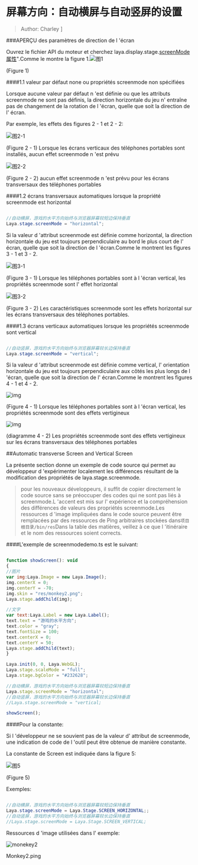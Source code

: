 # 屏幕方向：自动横屏与自动竖屏的设置

> Author: Charley
]

###APERÇU des paramètres de direction de l 'écran

Ouvrez le fichier API du moteur et cherchez laya.display.stage.[screenMode属性](https://layaair.ldc.layabox.com/api/?category=Core&class=laya.display.Stage%3Ch1%3EscreenMode)".Comme le montre la figure 1.![图1](img/1-1.png) 


(Figure 1)

####1.1 valeur par défaut none ou propriétés screenmode non spécifiées

Lorsque aucune valeur par défaut n 'est définie ou que les attributs screenmode ne sont pas définis, la direction horizontale du jeu n' entraîne pas de changement de la rotation de l 'écran, quelle que soit la direction de l' écran.

Par exemple, les effets des figures 2 - 1 et 2 - 2:

![图2-1](img/2-2.png) 


(Figure 2 - 1) Lorsque les écrans verticaux des téléphones portables sont installés, aucun effet screenmode n 'est prévu

![图2-2](img/2-1.png) 


(Figure 2 - 2) aucun effet screenmode n 'est prévu pour les écrans transversaux des téléphones portables

####1.2 écrans transversaux automatiques lorsque la propriété screenmode est horizontal


```java

//自动横屏，游戏的水平方向始终与浏览器屏幕较短边保持垂直
Laya.stage.screenMode = "horizontal";
```


Si la valeur d 'attribut screenmode est définie comme horizontal, la direction horizontale du jeu est toujours perpendiculaire au bord le plus court de l' écran, quelle que soit la direction de l 'écran.Comme le montrent les figures 3 - 1 et 3 - 2.

![图3-1](img/3-2.png) 


(Figure 3 - 1) Lorsque les téléphones portables sont à l 'écran vertical, les propriétés screenmode sont l' effet horizontal

![图3-2](img/3-1.png) 


(Figure 3 - 2) Les caractéristiques screenmode sont les effets horizontal sur les écrans transversaux des téléphones portables.



####1.3 écrans verticaux automatiques lorsque les propriétés screenmode sont vertical


```java

//自动竖屏，游戏的水平方向始终与浏览器屏幕较长边保持垂直
Laya.stage.screenMode = "vertical";
```


Si la valeur d 'attribut screenmode est définie comme vertical, l' orientation horizontale du jeu est toujours perpendiculaire aux côtés les plus longs de l 'écran, quelle que soit la direction de l' écran.Comme le montrent les figures 4 - 1 et 4 - 2.

![img](img/4-1.png) 


(Figure 4 - 1) Lorsque les téléphones portables sont à l 'écran vertical, les propriétés screenmode sont des effets vertigineux

![img](img/4-2.png)  


(diagramme 4 - 2) Les propriétés screenmode sont des effets vertigineux sur les écrans transversaux des téléphones portables



##Automatic transverse Screen and Vertical Screen

La présente section donne un exemple de code source qui permet au développeur d 'expérimenter localement les différences résultant de la modification des propriétés de laya.stage.screenmode.

> pour les nouveaux développeurs, il suffit de copier directement le code source sans se préoccuper des codes qui ne sont pas liés à screenmode.L 'accent est mis sur l' expérience et la compréhension des différences de valeurs des propriétés screenmode.Les ressources d 'image impliquées dans le code source peuvent être remplacées par des ressources de Ping arbitraires stockées dans`项目根目录/bin/res`Dans la table des matières, veillez à ce que l 'itinéraire et le nom des ressources soient corrects.

####L'exemple de screenmodedemo.ts est le suivant:


```javascript

function showScreen(): void
{
//图片
var img:Laya.Image = new Laya.Image();
img.centerX = 0;
img.centerY = -70;
img.skin = "res/monkey2.png";
Laya.stage.addChild(img);

//文字
var text:Laya.Label = new Laya.Label();
text.text = "游戏的水平方向";
text.color = "gray";
text.fontSize = 100;
text.centerX = 0;
text.centerY = 50;
Laya.stage.addChild(text);
}

Laya.init(0, 0, Laya.WebGL);
Laya.stage.scaleMode = "full";
Laya.stage.bgColor = "#232628";

//自动横屏，游戏的水平方向始终与浏览器屏幕较短边保持垂直
Laya.stage.screenMode = "horizontal";
//自动竖屏，游戏的水平方向始终与浏览器屏幕较长边保持垂直
//Laya.stage.screenMode = "vertical;

showScreen();
```




####Pour la constante:

Si l 'développeur ne se souvient pas de la valeur d' attribut de screenmode, une indication de code de l 'outil peut être obtenue de manière constante.

La constante de Screen est indiquée dans la figure 5:

![图5](img/5.png) 


(Figure 5)

Exemples:


```java

//自动横屏，游戏的水平方向始终与浏览器屏幕较短边保持垂直
Laya.stage.screenMode = Laya.Stage.SCREEN_HORIZONTAL;;
//自动竖屏，游戏的水平方向始终与浏览器屏幕较长边保持垂直
//Laya.stage.screenMode = Laya.Stage.SCREEN_VERTICAL;
```




Ressources d 'image utilisées dans l' exemple:

![monekey2](img/monkey2.png) 


Monkey2.ping